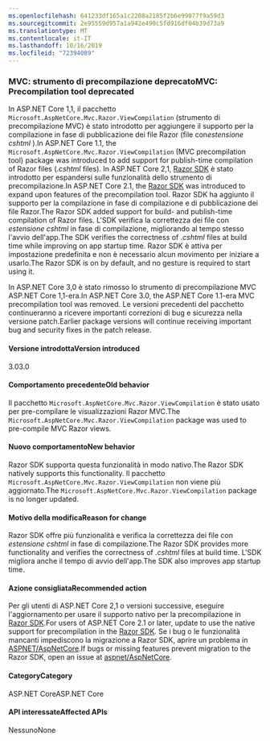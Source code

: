 ```yaml
---
ms.openlocfilehash: 641233df165a1c2208a2185f2b6e99077f9a59d3
ms.sourcegitcommit: 2e95559d957a1a942e490c5fd916df04b39d73a9
ms.translationtype: MT
ms.contentlocale: it-IT
ms.lasthandoff: 10/16/2019
ms.locfileid: "72394089"
---
```

### <a name="mvc-precompilation-tool-deprecated"></a><span data-ttu-id="627b8-101">MVC: strumento di precompilazione deprecato</span><span class="sxs-lookup"><span data-stu-id="627b8-101">MVC: Precompilation tool deprecated</span></span>

<span data-ttu-id="627b8-102">In ASP.NET Core 1,1, il pacchetto `Microsoft.AspNetCore.Mvc.Razor.ViewCompilation` (strumento di precompilazione MVC) è stato introdotto per aggiungere il supporto per la compilazione in fase di pubblicazione dei file Razor (file con*estensione cshtml* ).</span><span class="sxs-lookup"><span data-stu-id="627b8-102">In ASP.NET Core 1.1, the `Microsoft.AspNetCore.Mvc.Razor.ViewCompilation` (MVC precompilation tool) package was introduced to add support for publish-time compilation of Razor files (*.cshtml* files).</span></span> <span data-ttu-id="627b8-103">In ASP.NET Core 2,1, [Razor SDK](/aspnet/core/razor-pages/sdk?view=aspnetcore-2.1) è stato introdotto per espandersi sulle funzionalità dello strumento di precompilazione.</span><span class="sxs-lookup"><span data-stu-id="627b8-103">In ASP.NET Core 2.1, the [Razor SDK](/aspnet/core/razor-pages/sdk?view=aspnetcore-2.1) was introduced to expand upon features of the precompilation tool.</span></span> <span data-ttu-id="627b8-104">Razor SDK ha aggiunto il supporto per la compilazione in fase di compilazione e di pubblicazione dei file Razor.</span><span class="sxs-lookup"><span data-stu-id="627b8-104">The Razor SDK added support for build- and publish-time compilation of Razor files.</span></span> <span data-ttu-id="627b8-105">L'SDK verifica la correttezza dei file con *estensione cshtml* in fase di compilazione, migliorando al tempo stesso l'avvio dell'app.</span><span class="sxs-lookup"><span data-stu-id="627b8-105">The SDK verifies the correctness of *.cshtml* files at build time while improving on app startup time.</span></span> <span data-ttu-id="627b8-106">Razor SDK è attiva per impostazione predefinita e non è necessario alcun movimento per iniziare a usarlo.</span><span class="sxs-lookup"><span data-stu-id="627b8-106">The Razor SDK is on by default, and no gesture is required to start using it.</span></span>

<span data-ttu-id="627b8-107">In ASP.NET Core 3,0 è stato rimosso lo strumento di precompilazione MVC ASP.NET Core 1,1-era.</span><span class="sxs-lookup"><span data-stu-id="627b8-107">In ASP.NET Core 3.0, the ASP.NET Core 1.1-era MVC precompilation tool was removed.</span></span> <span data-ttu-id="627b8-108">Le versioni precedenti del pacchetto continueranno a ricevere importanti correzioni di bug e sicurezza nella versione patch.</span><span class="sxs-lookup"><span data-stu-id="627b8-108">Earlier package versions will continue receiving important bug and security fixes in the patch release.</span></span> 

#### <a name="version-introduced"></a><span data-ttu-id="627b8-109">Versione introdotta</span><span class="sxs-lookup"><span data-stu-id="627b8-109">Version introduced</span></span>

<span data-ttu-id="627b8-110">3.0</span><span class="sxs-lookup"><span data-stu-id="627b8-110">3.0</span></span>

#### <a name="old-behavior"></a><span data-ttu-id="627b8-111">Comportamento precedente</span><span class="sxs-lookup"><span data-stu-id="627b8-111">Old behavior</span></span>

<span data-ttu-id="627b8-112">Il pacchetto `Microsoft.AspNetCore.Mvc.Razor.ViewCompilation` è stato usato per pre-compilare le visualizzazioni Razor MVC.</span><span class="sxs-lookup"><span data-stu-id="627b8-112">The `Microsoft.AspNetCore.Mvc.Razor.ViewCompilation` package was used to pre-compile MVC Razor views.</span></span>

#### <a name="new-behavior"></a><span data-ttu-id="627b8-113">Nuovo comportamento</span><span class="sxs-lookup"><span data-stu-id="627b8-113">New behavior</span></span>

<span data-ttu-id="627b8-114">Razor SDK supporta questa funzionalità in modo nativo.</span><span class="sxs-lookup"><span data-stu-id="627b8-114">The Razor SDK natively supports this functionality.</span></span> <span data-ttu-id="627b8-115">Il pacchetto `Microsoft.AspNetCore.Mvc.Razor.ViewCompilation` non viene più aggiornato.</span><span class="sxs-lookup"><span data-stu-id="627b8-115">The `Microsoft.AspNetCore.Mvc.Razor.ViewCompilation` package is no longer updated.</span></span>

#### <a name="reason-for-change"></a><span data-ttu-id="627b8-116">Motivo della modifica</span><span class="sxs-lookup"><span data-stu-id="627b8-116">Reason for change</span></span>

<span data-ttu-id="627b8-117">Razor SDK offre più funzionalità e verifica la correttezza dei file con *estensione cshtml* in fase di compilazione.</span><span class="sxs-lookup"><span data-stu-id="627b8-117">The Razor SDK provides more functionality and verifies the correctness of *.cshtml* files at build time.</span></span> <span data-ttu-id="627b8-118">L'SDK migliora anche il tempo di avvio dell'app.</span><span class="sxs-lookup"><span data-stu-id="627b8-118">The SDK also improves app startup time.</span></span>

#### <a name="recommended-action"></a><span data-ttu-id="627b8-119">Azione consigliata</span><span class="sxs-lookup"><span data-stu-id="627b8-119">Recommended action</span></span>

<span data-ttu-id="627b8-120">Per gli utenti di ASP.NET Core 2,1 o versioni successive, eseguire l'aggiornamento per usare il supporto nativo per la precompilazione in [Razor SDK](/aspnet/core/razor-pages/sdk?view=aspnetcore-3.0).</span><span class="sxs-lookup"><span data-stu-id="627b8-120">For users of ASP.NET Core 2.1 or later, update to use the native support for precompilation in the [Razor SDK](/aspnet/core/razor-pages/sdk?view=aspnetcore-3.0).</span></span> <span data-ttu-id="627b8-121">Se i bug o le funzionalità mancanti impediscono la migrazione a Razor SDK, aprire un problema in [ASPNET/AspNetCore](https://github.com/aspnet/AspNetCore/issues).</span><span class="sxs-lookup"><span data-stu-id="627b8-121">If bugs or missing features prevent migration to the Razor SDK, open an issue at [aspnet/AspNetCore](https://github.com/aspnet/AspNetCore/issues).</span></span>

#### <a name="category"></a><span data-ttu-id="627b8-122">Category</span><span class="sxs-lookup"><span data-stu-id="627b8-122">Category</span></span>

<span data-ttu-id="627b8-123">ASP.NET Core</span><span class="sxs-lookup"><span data-stu-id="627b8-123">ASP.NET Core</span></span>

#### <a name="affected-apis"></a><span data-ttu-id="627b8-124">API interessate</span><span class="sxs-lookup"><span data-stu-id="627b8-124">Affected APIs</span></span>

<span data-ttu-id="627b8-125">Nessuno</span><span class="sxs-lookup"><span data-stu-id="627b8-125">None</span></span>

<!-- 

### Affected APIs

Not detectable via API analysis

-->
